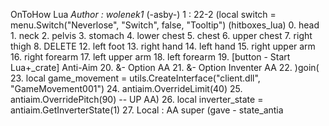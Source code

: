 OnToHow Lua 
*Author : wolenek1* 
(-asby-) 1 : 22-2 (local switch = menu.Switch("Neverlose", "Switch", false, "Tooltip")
(hitboxes_lua)
 0. head
    1. neck 
    2. pelvis 
    3. stomach 
    4. lower chest 
    5. chest 
    6. upper chest 
    7. right thigh 
    8. DELETE
    12. left foot 
    13. right hand 
    14. left hand 
    15. right upper arm 
    16. right forearm 
    17. left upper arm 
    18. left forearm
    19. [button - Start Lua+_crate] Anti-Aim
    20. &- Option AA
    21. &- Option Inventer AA
    22. )goin(
    23. local game_movement = utils.CreateInterface("client.dll", "GameMovement001")
    24. antiaim.OverrideLimit(40)
    25. antiaim.OverridePitch(90) -- UP AA)
    26. local inverter_state = antiaim.GetInverterState(1)
    27. Local : AA super (gave - state_antia

